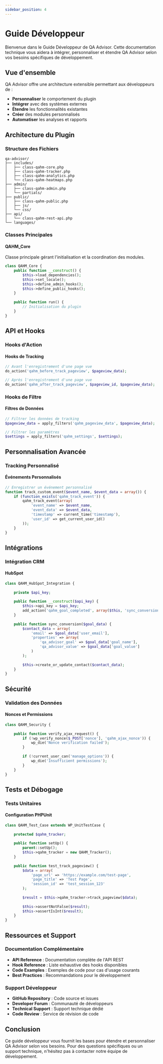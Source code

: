 ```yaml
---
sidebar_position: 4
---
```


# Guide Développeur

Bienvenue dans le Guide Développeur de QA Advisor. Cette documentation technique vous aidera à intégrer, personnaliser et étendre QA Advisor selon vos besoins spécifiques de développement.

## Vue d'ensemble

QA Advisor offre une architecture extensible permettant aux développeurs de :

- **Personnaliser** le comportement du plugin
- **Intégrer** avec des systèmes externes
- **Étendre** les fonctionnalités existantes
- **Créer** des modules personnalisés
- **Automatiser** les analyses et rapports

## Architecture du Plugin

### Structure des Fichiers

```
qa-advisor/
├── includes/
│   ├── class-qahm-core.php
│   ├── class-qahm-tracker.php
│   ├── class-qahm-analytics.php
│   └── class-qahm-heatmaps.php
├── admin/
│   ├── class-qahm-admin.php
│   └── partials/
├── public/
│   ├── class-qahm-public.php
│   ├── js/
│   └── css/
├── api/
│   └── class-qahm-rest-api.php
└── languages/
```

### Classes Principales

#### QAHM_Core
Classe principale gérant l'initialisation et la coordination des modules.

```php
class QAHM_Core {
    public function __construct() {
        $this->load_dependencies();
        $this->set_locale();
        $this->define_admin_hooks();
        $this->define_public_hooks();
    }
    
    public function run() {
        // Initialisation du plugin
    }
}
```

## API et Hooks

### Hooks d'Action

#### Hooks de Tracking
```php
// Avant l'enregistrement d'une page vue
do_action('qahm_before_track_pageview', $pageview_data);

// Après l'enregistrement d'une page vue
do_action('qahm_after_track_pageview', $pageview_id, $pageview_data);
```

### Hooks de Filtre

#### Filtres de Données
```php
// Filtrer les données de tracking
$pageview_data = apply_filters('qahm_pageview_data', $pageview_data);

// Filtrer les paramètres
$settings = apply_filters('qahm_settings', $settings);
```

## Personnalisation Avancée

### Tracking Personnalisé

#### Événements Personnalisés
```php
// Enregistrer un événement personnalisé
function track_custom_event($event_name, $event_data = array()) {
    if (function_exists('qahm_track_event')) {
        qahm_track_event(array(
            'event_name' => $event_name,
            'event_data' => $event_data,
            'timestamp' => current_time('timestamp'),
            'user_id' => get_current_user_id()
        ));
    }
}
```

## Intégrations

### Intégration CRM

#### HubSpot
```php
class QAHM_HubSpot_Integration {
    
    private $api_key;
    
    public function __construct($api_key) {
        $this->api_key = $api_key;
        add_action('qahm_goal_completed', array($this, 'sync_conversion'));
    }
    
    public function sync_conversion($goal_data) {
        $contact_data = array(
            'email' => $goal_data['user_email'],
            'properties' => array(
                'qa_advisor_goal' => $goal_data['goal_name'],
                'qa_advisor_value' => $goal_data['goal_value']
            )
        );
        
        $this->create_or_update_contact($contact_data);
    }
}
```

## Sécurité

### Validation des Données

#### Nonces et Permissions
```php
class QAHM_Security {
    
    public function verify_ajax_request() {
        if (!wp_verify_nonce($_POST['nonce'], 'qahm_ajax_nonce')) {
            wp_die('Nonce verification failed');
        }
        
        if (!current_user_can('manage_options')) {
            wp_die('Insufficient permissions');
        }
    }
}
```

## Tests et Débogage

### Tests Unitaires

#### Configuration PHPUnit
```php
class QAHM_Test_Case extends WP_UnitTestCase {
    
    protected $qahm_tracker;
    
    public function setUp() {
        parent::setUp();
        $this->qahm_tracker = new QAHM_Tracker();
    }
    
    public function test_track_pageview() {
        $data = array(
            'page_url' => 'https://example.com/test-page',
            'page_title' => 'Test Page',
            'session_id' => 'test_session_123'
        );
        
        $result = $this->qahm_tracker->track_pageview($data);
        
        $this->assertNotFalse($result);
        $this->assertIsInt($result);
    }
}
```

## Ressources et Support

### Documentation Complémentaire

- **API Reference** : Documentation complète de l'API REST
- **Hook Reference** : Liste exhaustive des hooks disponibles
- **Code Examples** : Exemples de code pour cas d'usage courants
- **Best Practices** : Recommandations pour le développement

### Support Développeur

- **GitHub Repository** : Code source et issues
- **Developer Forum** : Communauté de développeurs
- **Technical Support** : Support technique dédié
- **Code Review** : Service de révision de code

## Conclusion

Ce guide développeur vous fournit les bases pour étendre et personnaliser QA Advisor selon vos besoins. Pour des questions spécifiques ou un support technique, n'hésitez pas à contacter notre équipe de développement.
